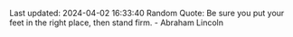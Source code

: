 Last updated: 2024-04-02 16:33:40
Random Quote: Be sure you put your feet in the right place, then stand firm. - Abraham Lincoln